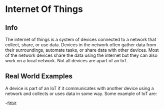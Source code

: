 # Internet Of Things

## Info 
The internet of things is a system of devices connected to a network that collect, share, or use data. Devices in the network often gather data from their surroundings, automate tasks, or share data with other devices. Most of the network devices share the data using the internet but they can also work on a local network. Not all devices are apart of an IoT. 
## Real World Examples
A device is part of an IoT if it communicates with another device using a network and collects or uses data in some way. Some example of IoT are:

-fitbit

